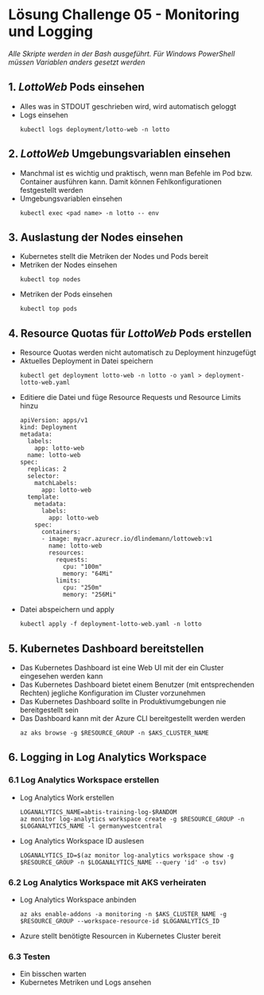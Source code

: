 # Lösung Challenge 05 - Monitoring und Logging

*Alle Skripte werden in der Bash ausgeführt. Für Windows PowerShell müssen Variablen anders gesetzt werden*

## 1. *LottoWeb* Pods einsehen

- Alles was in STDOUT geschrieben wird, wird automatisch geloggt
- Logs einsehen
    ```
    kubectl logs deployment/lotto-web -n lotto
    ```

## 2. *LottoWeb* Umgebungsvariablen einsehen

- Manchmal ist es wichtig und praktisch, wenn man Befehle im Pod bzw. Container ausführen kann. Damit können Fehlkonfigurationen festgestellt werden
- Umgebungsvariablen einsehen
    ```
    kubectl exec <pad name> -n lotto -- env
    ```

## 3. Auslastung der Nodes einsehen

- Kubernetes stellt die Metriken der Nodes und Pods bereit
- Metriken der Nodes einsehen
    ```
    kubectl top nodes
    ```
- Metriken der Pods einsehen
    ```
    kubectl top pods
    ```

## 4. Resource Quotas für *LottoWeb* Pods erstellen

- Resource Quotas werden nicht automatisch zu Deployment hinzugefügt
- Aktuelles Deployment in Datei speichern
    ```
    kubectl get deployment lotto-web -n lotto -o yaml > deployment-lotto-web.yaml
    ```
- Editiere die Datei und füge Resource Requests und Resource Limits hinzu
    ```
    apiVersion: apps/v1
    kind: Deployment
    metadata:
      labels:
        app: lotto-web
      name: lotto-web
    spec:
      replicas: 2
      selector:
        matchLabels:
          app: lotto-web
      template:
        metadata:
          labels:
            app: lotto-web
        spec:
          containers:
          - image: myacr.azurecr.io/dlindemann/lottoweb:v1
            name: lotto-web
            resources:
              requests:
                cpu: "100m"
                memory: "64Mi"
              limits:
                cpu: "250m"
                memory: "256Mi"
    ```
- Datei abspeichern und apply
    ```
    kubectl apply -f deployment-lotto-web.yaml -n lotto
    ```

## 5. Kubernetes Dashboard bereitstellen

- Das Kubernetes Dashboard ist eine Web UI mit der ein Cluster eingesehen werden kann
- Das Kubernetes Dashboard bietet einem Benutzer (mit entsprechenden Rechten) jegliche Konfiguration im Cluster vorzunehmen
- Das Kubernetes Dashboard sollte in Produktivumgebungen nie bereitgestellt sein
- Das Dashboard kann mit der Azure CLI bereitgestellt werden werden
    ```
    az aks browse -g $RESOURCE_GROUP -n $AKS_CLUSTER_NAME
    ```

## 6. Logging in Log Analytics Workspace

### 6.1 Log Analytics Workspace erstellen

- Log Analytics Work erstellen
    ```
    LOGANALYTICS_NAME=abtis-training-log-$RANDOM
    az monitor log-analytics workspace create -g $RESOURCE_GROUP -n $LOGANALYTICS_NAME -l germanywestcentral
    ```

- Log Analytics Workspace ID auslesen
    ```
    LOGANALYTICS_ID=$(az monitor log-analytics workspace show -g $RESOURCE_GROUP -n $LOGANALYTICS_NAME --query 'id' -o tsv)
    ```

### 6.2 Log Analytics Workspace mit AKS verheiraten

- Log Analytics Workspace anbinden
    ```
    az aks enable-addons -a monitoring -n $AKS_CLUSTER_NAME -g $RESOURCE_GROUP --workspace-resource-id $LOGANALYTICS_ID
    ```
- Azure stellt benötigte Resourcen in Kubernetes Cluster bereit

### 6.3 Testen

- Ein bisschen warten
- Kubernetes Metriken und Logs ansehen
